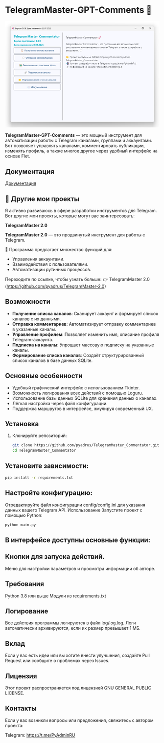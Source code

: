 # TelegramMaster-GPT-Comments 🚀

![alt text](doc/images/TelegramMaster_Commentator.png "TelegramMaster_Commentator")

**TelegramMaster-GPT-Comments** — это мощный инструмент для автоматизации работы с Telegram каналами, группами и
аккаунтами.
Бот позволяет управлять каналами, комментировать публикации, изменять профиль, а также многое другое через удобный
интерфейс на основе Flet.

## Документация

[Документация](doc/doc.md)

## 🌟 Другие мои проекты

Я активно развиваюсь в сфере разработки инструментов для Telegram. Вот другие мои проекты, которые могут вас
заинтересовать:

**TelegramMaster 2.0**

**TelegramMaster 2.0** — это продвинутый инструмент для работы с Telegram.

📨 Программа предлагает множество функций для:

* Управления аккаунтами.
* Взаимодействия с пользователями.
* Автоматизации рутинных процессов.

Переходите по ссылке, чтобы узнать больше:
👉 TelegramMaster 2.0 (https://github.com/pyadrus/TelegramMaster-2.0)

## Возможности

- **Получение списка каналов**: Сканирует аккаунт и формирует список каналов с их данными.
- **Отправка комментариев**: Автоматизирует отправку комментариев в указанные каналы.
- **Управление профилем**: Позволяет изменить имя, описание профиля Telegram-аккаунта.
- **Подписка на каналы**: Упрощает массовую подписку на указанные каналы.
- **Формирование списка каналов**: Создаёт структурированный список каналов в базе данных SQLite.

## Основные особенности

- Удобный графический интерфейс с использованием Tkinter.
- Возможность логирования всех действий с помощью Loguru.
- Использование базы данных SQLite для хранения данных о каналах.
- Лёгкая настройка через файл конфигурации.
- Поддержка маршрутов в интерфейсе, эмулируя современный UX.

## Установка

1. Клонируйте репозиторий:
   ```bash
   git clone https://github.com/pyadrus/TelegramMaster_Commentator.git
   cd TelegramMaster_Commentator
   ```

## Установите зависимости:

```bash
pip install -r requirements.txt
```

## Настройте конфигурацию:

Отредактируйте файл конфигурации config/config.ini для указания данных вашего Telegram API.
Использование
Запустите проект с помощью Python:

```bash
python main.py
```

## В интерфейсе доступны основные функции:

## Кнопки для запуска действий.

Меню для настройки параметров и просмотра информации об авторе.

## Требования

Python 3.8 или выше
Модули из requirements.txt

## Логирование

Все действия программы логируются в файл log/log.log. Логи автоматически архивируются, если их размер превышает 1 МБ.

## Вклад

Если у вас есть идеи или вы хотите внести улучшения, создайте Pull Request или сообщите о проблемах через Issues.

## Лицензия

Этот проект распространяется под лицензией GNU GENERAL PUBLIC LICENSE.

## Контакты

Если у вас возникли вопросы или предложения, свяжитесь с автором проекта:

Telegram: https://t.me/PyAdminRU
